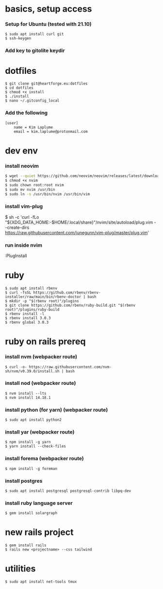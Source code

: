 # basics, setup access
### Setup for Ubuntu (tested with 21.10)
```
$ sudo apt install curl git
$ ssh-keygen
```
### Add key to gitolite keydir

# dotfiles
```
$ git clone git@heartforge.eu:dotfiles
$ cd dotfiles
$ chmod +x install
$ ./install
$ nano ~/.gitconfig_local
```
### Add the following
```
[user]
	name = Kim Laplume
	email = kim.laplume@protonmail.com
```

# dev env

### install neovim
```bash
$ wget --quiet https://github.com/neovim/neovim/releases/latest/download/nvim.appimage --output-document nvim
$ chmod +x nvim
$ sudo chown root:root nvim
$ sudo mv nvim /usr/bin
$ sudo ln -s /usr/bin/nvim /usr/bin/vim
```
### install vim-plug
$ sh -c 'curl -fLo "${XDG_DATA_HOME:-$HOME/.local/share}"/nvim/site/autoload/plug.vim --create-dirs \
       https://raw.githubusercontent.com/junegunn/vim-plug/master/plug.vim'
### run inside nvim
:PlugInstall

# ruby
```
$ sudo apt install rbenv
$ curl -fsSL https://github.com/rbenv/rbenv-installer/raw/main/bin/rbenv-doctor | bash
$ mkdir -p "$(rbenv root)"/plugins
$ git clone https://github.com/rbenv/ruby-build.git "$(rbenv root)"/plugins/ruby-build
$ rbenv install -l
$ rbenv install 3.0.3
$ rbenv global 3.0.3
```

# ruby on rails prereq
### install nvm (webpacker route)
`$ curl -o- https://raw.githubusercontent.com/nvm-sh/nvm/v0.39.0/install.sh | bash` 
### install nod (webpacker route)
```
$ nvm install --lts
$ nvm install 14.18.1
```
### install python (for yarn) (webpacker route)
`$ sudo apt install python2` 
### install yar (webpacker route)
```
$ npm install -g yarn 
$ yarn install --check-files
```
### install forema (webpacker route)
`$ npm install -g foreman`
### install postgres
`$ sudo apt install postgresql postgresql-contrib libpq-dev`
### install ruby language server
`$ gem install solargraph`

# new rails project
```
$ gem install rails
$ rails new <projectname> --css tailwind
```

# utilities
```
$ sudo apt install net-tools tmux
```
